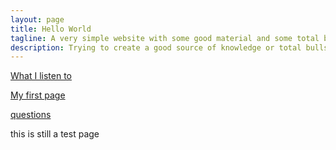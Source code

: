 ```yaml
---
layout: page
title: Hello World
tagline: A very simple website with some good material and some total bullshit
description: Trying to create a good source of knowledge or total bullshit
---
```


[What I listen to](https://music.apple.com/in/playlist/part-of-life/pl.u-ZmblxWaTVoelMMg)

[My first page](pages/independent_site.html)


[questions](pages/questions.html)


this is still a test page